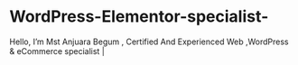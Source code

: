 # WordPress-Elementor-specialist-
Hello, I’m Mst Anjuara Begum , Certified And Experienced Web ,WordPress &amp; eCommerce specialist | 
